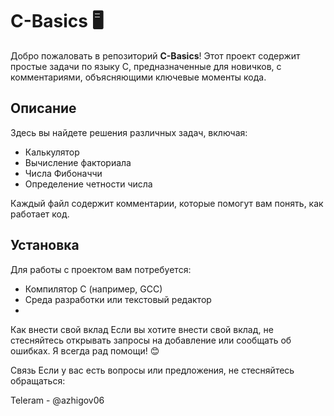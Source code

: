 # C-Basics 🖥️

Добро пожаловать в репозиторий **C-Basics**! Этот проект содержит простые задачи по языку C, предназначенные для новичков, с комментариями, объясняющими ключевые моменты кода.

## Описание

Здесь вы найдете решения различных задач, включая:

- Калькулятор
- Вычисление факториала
- Числа Фибоначчи
- Определение четности числа

Каждый файл содержит комментарии, которые помогут вам понять, как работает код.

## Установка

Для работы с проектом вам потребуется:

- Компилятор C (например, GCC)
- Среда разработки или текстовый редактор
- 
Как внести свой вклад
Если вы хотите внести свой вклад, не стесняйтесь открывать запросы на добавление или сообщать об ошибках. Я всегда рад помощи! 😊

Связь
Если у вас есть вопросы или предложения, не стесняйтесь обращаться:

Teleram - @azhigov06
